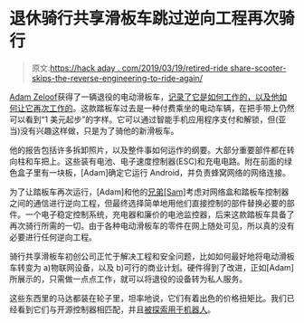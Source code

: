 # 退休骑行共享滑板车跳过逆向工程再次骑行

> 原文:[https://hack aday . com/2019/03/19/retired-ride share-scooter-skips-the-reverse-engineering-to-ride-again/](https://hackaday.com/2019/03/19/retired-rideshare-scooter-skips-the-reverse-engineering-to-ride-again/)

[Adam Zeloof](合法地)获得了一辆退役的电动滑板车，[记录了它是如何工作的，以及他如何让它再次工作的](https://adam.zeloof.xyz/2019/01/09/electric-scooter-revival/)。这款踏板车过去是一种付费乘坐的电动车辆，在把手带上仍然可以看到“1 美元起步”的字样。它可以通过智能手机应用程序支付和解锁，但(亚当)没有兴趣这样做，只是为了骑他的新滑板车。

他的报告包括许多拆卸照片，以及整件事如何运作的纲要。大部分重要部件都在转向柱和车把上。这些装有电池、电子速度控制器(ESC)和充电电路。附在前面的绿色盒子里有一块板，[Adam]确定它运行 Android，并负责蜂窝网络的网络连接。

为了让踏板车再次运行，[Adam]和他的[兄弟[Sam]](https://hackaday.com/2018/04/24/first-lithographically-produced-home-made-ic-announced/)考虑对网络盒和踏板车控制器之间的通信进行逆向工程，但最终选择简单地用他们直接控制的部件替换必要的部件。一个电子稳定控制系统，充电器和廉价的电池监控器，后来这款踏板车具备了再次骑行所需的一切。由于各种电动滑板车的零件在网上随处可见，所以真的没有必要进行任何逆向工程。

骑行共享滑板车初创公司正忙于解决工程和安全问题，比如如何最好地将电动滑板车转变为 a)物联网设备，以及 b)可行的商业计划。硬件得到了改进，正如[Adam]所展示的，只需做一点点工作，就可以将退役的设备转为私人服务。

这些东西里的马达都装在轮子里，坦率地说，它们有着出色的价格扭矩比。我们已经看到它们与开源控制器相匹配，并且[被探索用于机器人](https://hackaday.com/2018/02/03/heres-why-hoverboard-motors-might-belong-in-robots/)。
